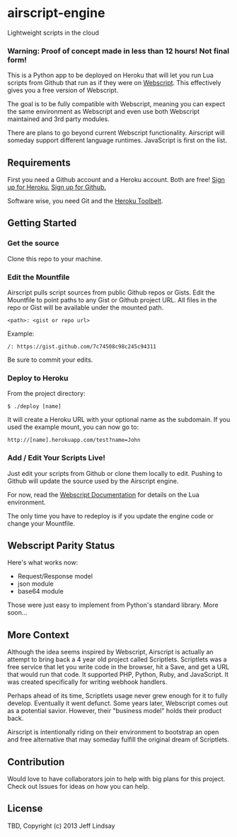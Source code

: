 # airscript-engine

Lightweight scripts in the cloud

### Warning: Proof of concept made in less than 12 hours! Not final form!

This is a Python app to be deployed on Heroku that will let you run Lua
scripts from Github that run as if they were on
[Webscript](http://webscript.io). This effectively gives you a free
version of Webscript.

The goal is to be fully compatible with Webscript, meaning you can
expect the same environment as Webscript and even use both Webscript
maintained and 3rd party modules.

There are plans to go beyond current Webscript functionality.
Airscript will someday support different language runtimes. JavaScript
is first on the list.

## Requirements

First you need a Github account and a Heroku account. Both are free! [Sign up for Heroku.](https://api.heroku.com/signup) [Sign up for Github.](https://github.com/)

Software wise, you need Git and the [Heroku Toolbelt](https://toolbelt.heroku.com/).

## Getting Started

### Get the source
Clone this repo to your machine.

### Edit the Mountfile
Airscript pulls script sources from public Github repos or Gists. Edit
the Mountfile to point paths to any Gist or Github project URL. All
files in the repo or Gist will be available under the mounted path.

    <path>: <gist or repo url>

Example:

    /: https://gist.github.com/7c74508c98c245c94311
    
Be sure to commit your edits.

### Deploy to Heroku
From the project directory:

    $ ./deploy [name]

It will create a Heroku URL with your optional name as the subdomain. If
you used the example mount, you can now go to:

    http://[name].herokuapp.com/test?name=John 

### Add / Edit Your Scripts Live!
Just edit your scripts from Github or clone them locally to edit.
Pushing to Github will update the source used by the Airscript engine.

For now, read the [Webscript Documentation](https://www.webscript.io/documentation) for details on the Lua environment.

The only time you have to redeploy is if you update the engine code or
change your Mountfile.

## Webscript Parity Status
Here's what works now:

* Request/Response model
* json module
* base64 module

Those were just easy to implement from Python's standard library. More soon...

## More Context

Although the idea seems inspired by Webscript, Airscript is actually an attempt to bring back a 4 year old project called Scriptlets. Scriptlets was a free service that let you write code in the browser, hit a Save, and get a URL that would run that code. It supported PHP, Python, Ruby, and JavaScript. It was created specifically for writing webhook handlers. 

Perhaps ahead of its time, Scriptlets usage never grew enough for it to
fully develop. Eventually it went defunct. Some years later, Webscript comes out as a potential
savior. However, their "business model" holds their product back. 

Airscript is intentionally riding on their environment to bootstrap an open and free alternative that may someday fulfill the original dream of Scriptlets.

## Contribution

Would love to have collaborators join to help with big plans for this project. Check out Issues for ideas on how you can help.

## License

TBD, Copyright (c) 2013 Jeff Lindsay

